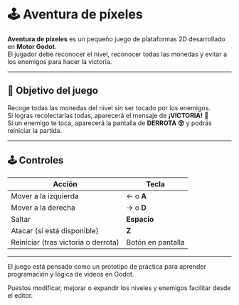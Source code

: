 # 🕹️ Aventura de píxeles

**Aventura de píxeles** es un pequeño juego de plataformas 2D desarrollado en **Motor Godot**.  
El jugador debe reconocer el nivel, reconocer todas las monedas y evitar a los enemigos para hacer la victoria.

---

## 🎯 Objetivo del juego

Recoge todas las monedas del nivel sin ser tocado por los enemigos.  
Si logras recolectarlas todas, aparecerá el mensaje de **¡VICTORIA!** 🎉  
Si un enemigo te toca, aparecerá la pantalla de **DERROTA 😵** y podrás reiniciar la partida.

---

## 🕹️ Controles

| Acción | Tecla |
|--------|-------|
| Mover a la izquierda | ← o **A** |
| Mover a la derecha | → o **D** |
| Saltar | **Espacio** |
| Atacar (si está disponible) | **Z**  |
| Reiniciar (tras victoria o derrota) | Botón en pantalla |

---

El juego está pensado como un prototipo de práctica para aprender programación y lógica de videos en Godot.

Puestos modificar, mejorar o expandir los niveles y enemigos facilitar desde el editor.
